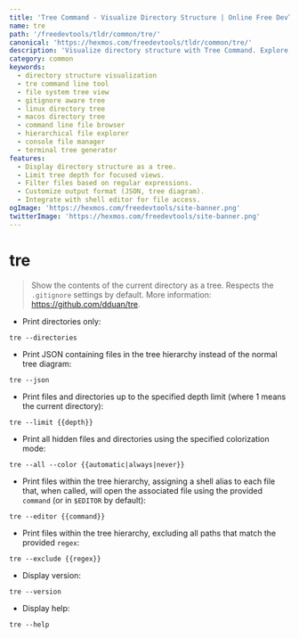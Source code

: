 ```yaml
---
title: 'Tree Command - Visualize Directory Structure | Online Free DevTools by Hexmos'
name: tre
path: '/freedevtools/tldr/common/tre/'
canonical: 'https://hexmos.com/freedevtools/tldr/common/tre/'
description: 'Visualize directory structure with Tree Command. Explore file hierarchies and manage files efficiently using the tre command. Free online tool, no registration required.'
category: common
keywords:
  - directory structure visualization
  - tre command line tool
  - file system tree view
  - gitignore aware tree
  - linux directory tree
  - macos directory tree
  - command line file browser
  - hierarchical file explorer
  - console file manager
  - terminal tree generator
features:
  - Display directory structure as a tree.
  - Limit tree depth for focused views.
  - Filter files based on regular expressions.
  - Customize output format (JSON, tree diagram).
  - Integrate with shell editor for file access.
ogImage: 'https://hexmos.com/freedevtools/site-banner.png'
twitterImage: 'https://hexmos.com/freedevtools/site-banner.png'
---
```


# tre

> Show the contents of the current directory as a tree.
> Respects the `.gitignore` settings by default.
> More information: <https://github.com/dduan/tre>.

- Print directories only:

`tre --directories`

- Print JSON containing files in the tree hierarchy instead of the normal tree diagram:

`tre --json`

- Print files and directories up to the specified depth limit (where 1 means the current directory):

`tre --limit {{depth}}`

- Print all hidden files and directories using the specified colorization mode:

`tre --all --color {{automatic|always|never}}`

- Print files within the tree hierarchy, assigning a shell alias to each file that, when called, will open the associated file using the provided `command` (or in `$EDITOR` by default):

`tre --editor {{command}}`

- Print files within the tree hierarchy, excluding all paths that match the provided `regex`:

`tre --exclude {{regex}}`

- Display version:

`tre --version`

- Display help:

`tre --help`
